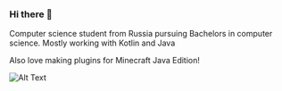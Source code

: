 ### Hi there 👋

Computer science student from Russia pursuing Bachelors in computer science. Mostly working with Kotlin and Java

Also love making plugins for Minecraft Java Edition!

![Alt Text](https://i.pinimg.com/originals/71/a3/88/71a388079155535b7d03d305e7f17b51.gif)
